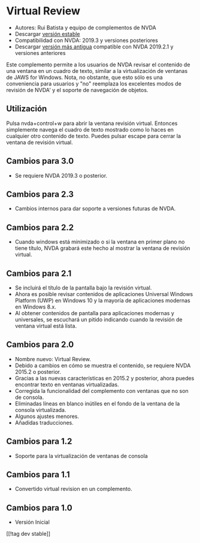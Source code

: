 # Virtual Review #

* Autores: Rui Batista y equipo de complementos de NVDA
* Descargar [versión estable][1]
* Compatibilidad con NVDA: 2019.3 y versiones posteriores
* Descargar [versión más antigua][2] compatible con NVDA 2019.2.1 y
  versiones anteriores

Este complemento permite a los usuarios de NVDA revisar el contenido de una
ventana en un cuadro de texto, similar a la virtualización de ventanas de
JAWS for Windows.  Nota, no obstante, que esto sólo es una conveniencia para
usuarios y "no" reemplaza los excelentes modos de revisión de NVDA' y el
soporte de navegación de objetos.

## Utilización ##

Pulsa nvda+control+w para abrir la ventana revisión virtual. Entonces
simplemente navega el cuadro de texto mostrado como lo haces en cualquier
otro contenido de texto. Puedes pulsar escape para cerrar la ventana de
revisión virtual.

## Cambios para 3.0

* Se requiere NVDA 2019.3 o posterior.

## Cambios para 2.3

* Cambios internos para dar soporte a versiones futuras de NVDA.

## Cambios para 2.2

* Cuando windows está minimizado o si la ventana en primer plano no tiene
  título, NVDA grabará este hecho al mostrar la ventana de revisión virtual.

## Cambios para 2.1

* Se incluirá el título de la pantalla bajo la revisión virtual.
* Ahora es posible revisar contenidos de aplicaciones Universal Windows
  Platform (UWP) en Windows 10 y la mayoría de aplicaciones modernas en
  Windows 8.x.
* Al obtener contenidos de pantalla para aplicaciones modernas y
  universales, se escuchará un pitido indicando cuando la revisión de
  ventana virtual está lista.

## Cambios para 2.0

* Nombre nuevo: Virtual Review.
* Debido a cambios en cómo se muestra el contenido, se requiere NVDA 2015.2
  o posterior.
* Gracias a las nuevas características en 2015.2 y posterior, ahora puedes
  encontrar texto en ventanas virtualizadas.
* Corregida la funcionalidad del complemento con ventanas que no son de
  consola.
* Eliminadas líneas en blanco inútiles en el fondo de la ventana de la
  consola virtualizada.
* Algunos ajustes menores.
* Añadidas traducciones.

## Cambios para 1.2

* Soporte para la virtualización  de ventanas de consola

## Cambios para 1.1

* Convertido virtual revision en un complemento.

## Cambios para 1.0

* Versión Inicial

[[!tag dev stable]]

[1]: https://addons.nvda-project.org/files/get.php?file=VR

[2]: https://addons.nvda-project.org/files/get.php?file=VR-2019

